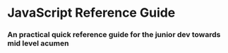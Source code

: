 # JavaScript Reference Guide

### An practical quick reference guide for the junior dev towards mid level acumen

